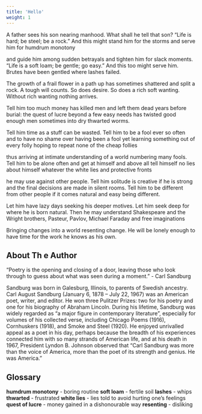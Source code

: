 ```yaml
---
title: 'Hello'
weight: 1
---
```


A father sees his son nearing manhood.
What shall he tell that son?
“Life is hard; be steel; be a rock.”
And this might stand him for the storms
and serve him for humdrum monotony 

and guide him among sudden betrayals
and tighten him for slack moments.
“Life is a soft loam; be gentle; go easy.”
And this too might serve him.
Brutes have been gentled where lashes failed.

The growth of a frail flower in a path up
has sometimes shattered and split a rock.
A tough will counts. So does desire. 
So does a rich soft wanting.
Without rich wanting nothing arrives. 

Tell him too much money has killed men
and left them dead years before burial:
the quest of lucre beyond a few easy needs
has twisted good enough men
sometimes into dry thwarted worms. 

Tell him time as a stuff can be wasted.
Tell him to be a fool ever so often
and to have no shame over having been a fool
yet learning something out of every folly
hoping to repeat none of the cheap follies 

thus arriving at intimate understanding
of a world numbering many fools.
Tell him to be alone often and get at himself
and above all tell himself no lies about himself
whatever the white lies and protective fronts 

he may use against other people.
Tell him solitude is creative if he is strong
and the final decisions are made in silent rooms.
Tell him to be different from other people
if it comes natural and easy being different. 

Let him have lazy days seeking his deeper motives.
Let him seek deep for where he is born natural.
Then he may understand Shakespeare
and the Wright brothers, Pasteur, Pavlov,
Michael Faraday and free imaginations

Bringing changes into a world resenting change.
He will be lonely enough
to have time for the work
he knows as his own. 

## About Th e Author
“Poetry is the opening and closing of a door, leaving those who look through to guess about what was seen during a moment.” - Carl Sandburg

Sandburg was born in Galesburg, Illinois, to parents of Swedish ancestry. Carl August Sandburg (January 6, 1878 – July 22, 1967) was an American poet, writer, and editor. He won three Pulitzer Prizes: two for his poetry and one for his biography of Abraham Lincoln. During his lifetime, Sandburg was widely regarded as “a major figure in contemporary literature”, especially for volumes of his collected verse, including Chicago Poems (1916), Cornhuskers (1918), and Smoke and Steel (1920). He enjoyed unrivalled appeal as a poet in his day, perhaps because the breadth of his experiences connected him with so many strands of American life, and at his death in 1967, President Lyndon B. Johnson observed that “Carl Sandburg was more than the voice of America, more than the poet of its strength and genius. He was America.”

## Glossary
**humdrum monotony** - boring routine 
**soft loam** - fertile soil 
**lashes** - whips 
**thwarted** - frustrated 
**white lies** - lies told to avoid hurting one’s feelings 
**quest of lucre** - money gained in a dishonourable way 
**resenting** - disliking
